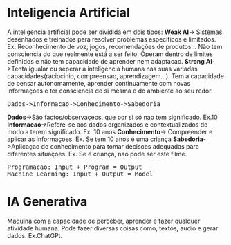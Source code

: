 # Inteligencia Artificial
A inteligencia artificial pode ser dividida em dois tipos:
**Weak AI**-> Sistemas desenhados e treinados para resolver problemas especificos e limitados. Ex: Reconhecimento de voz, jogos, recomendações de produtos... Não tem consciencia do que realmente está a ser feito. Operam dentro de limites definidos e não tem capacidade de aprender nem adaptacao. 
**Strong AI**->Tenta igualar ou seperar a inteligencia humana nas suas variadas capacidades(raciocinio, compreensao, aprendizagem...). Tem a capacidade de pensar autonomamente, aprender continuamente com novas informaçoes e ter consciencia de si mesma e do ambiente ao seu redor.


<pre>
Dados->Informacao->Conhecimento->Sabedoria
</pre>
**Dados**->São factos/observaçeos, que por si só nao tem significado. Ex.10
**Informacao**->Refere-se aos dados organizados e contextualizados de modo a terem significado. Ex. 10 anos
**Conhecimento**-> Compreender e aplicar as informaçoes. Ex. Se tem 10 anos é uma criança
**Sabedoria**->Aplicaçao do conhecimento para tomar decisoes adequadas para diferentes situaçoes. Ex. Se é criança, nao pode ser este filme.

<pre>
Programacao: Input + Program = Output
Machine Learning: Input + Output = Model
</pre>

# IA Generativa
Maquina com a capacidade de perceber, aprender e fazer qualquer atividade humana. Pode fazer diversas coisas como, textos, audio e gerar dados. Ex.ChatGPt.
